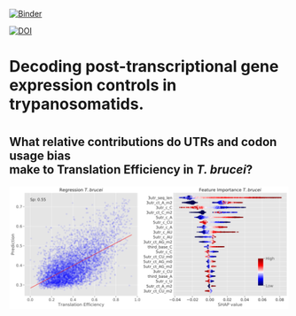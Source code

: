 [![Binder](https://mybinder.org/badge_logo.svg)](https://mybinder.org/v2/gh/mtinti/decoding-gene-expression/HEAD)

[![DOI](https://zenodo.org/badge/916689857.svg)](https://doi.org/10.5281/zenodo.14647227)

<h1> Decoding post-transcriptional gene expression controls in trypanosomatids.<h1>

<h2> What relative contributions do UTRs and codon usage bias <br> make to Translation Efficiency  in <i>T. brucei</i>?</h2>


![image](https://github.com/mtinti/decoding-gene-expression/blob/main/TB/Tb_TE.svg)




